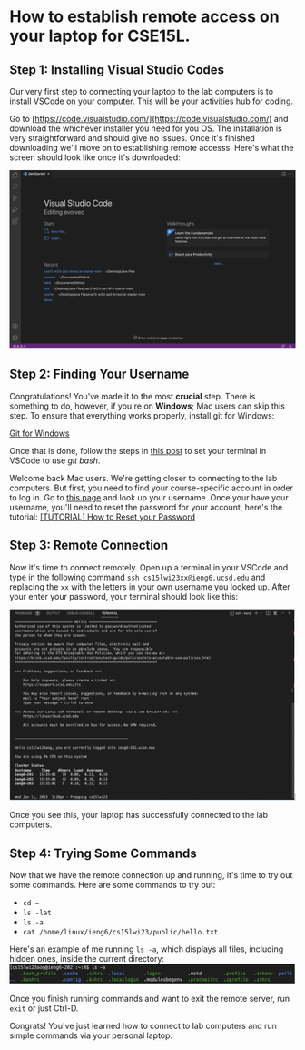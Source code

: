 # How to establish remote access on your laptop for CSE15L.
## Step 1: Installing Visual Studio Codes
Our very first step to connecting your laptop to the lab computers is to install VSCode on your computer. This will be your activities hub for coding. 

Go to [https://code.visualstudio.com/](https://code.visualstudio.com/) and download the whichever installer you need for you OS. The installation is very straightforward and should give no issues. Once it's finished downloading we'll move on to establishing remote accesss. Here's what the screen should look like once it's downloaded:

![Image](VSCode.png)

## Step 2: Finding Your Username
Congratulations! You've made it to the most **crucial** step. There is something to do, however, if you're on **Windows**; Mac users can skip this step. To ensure that everything works properly, install git for Windows:

[Git for Windows](https://gitforwindows.org/)

Once that is done, follow the steps in [this post](https://stackoverflow.com/a/50527994) to set your terminal in VSCode to use *git bash*.

Welcome back Mac users. We're getting closer to connecting to the lab computers. But first, you need to find your course-specific account in order to log in. Go to [this page](https://sdacs.ucsd.edu/~icc/index.php) and look up your username. Once your have your username, you'll need to reset the password for your account, here's the tutorial: [[TUTORIAL] How to Reset your Password](https://docs.google.com/document/d/1hs7CyQeh-MdUfM9uv99i8tqfneos6Y8bDU0uhn1wqho/edit)

## Step 3: Remote Connection
Now it's time to connect remotely. Open up a terminal in your VSCode and type in the following command `ssh cs15lwi23xx@ieng6.ucsd.edu` and replacing the `xx` with the letters in your own username you looked up. After your enter your password, your terminal should look like this: 

![Image](RemoteConnect.png)

Once you see this, your laptop has successfully connected to the lab computers.

## Step 4: Trying Some Commands
Now that we have the remote connection up and running, it's time to try out some commands. 
Here are some commands to try out:
* `cd ~`
* `ls -lat`
* `ls -a`
* `cat /home/linux/ieng6/cs15lwi23/public/hello.txt`

Here's an example of me running `ls -a`, which displays all files, including hidden ones, inside the current directory:
![Image](Commands.png)

Once you finish running commands and want to exit the remote server, run `exit` or just Ctrl-D.

Congrats! You've just learned how to connect to lab computers and run simple commands via your personal laptop.
